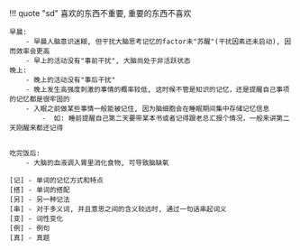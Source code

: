 
!!! quote "sd"
	喜欢的东西不重要, 重要的东西不喜欢

```title="被单词时机"
早晨:
	- 早晨人脑意识迷糊, 但干扰大脑思考记忆的factor未"苏醒"(干扰因素还未启动), 因而效率会更高
	- 早上的活动没有"事前干扰", 大脑尚处于非活跃状态
晚上:
	- 晚上的活动没有"事后干扰"
	- 晚上发生高强度刺激的事情的概率较低, 这时候不管是知识的记忆，还是提醒自己事项的记忆都是很牢固的
	- 入眠之前做某些事情一般能被记住, 因为脑细胞会在睡眠期间集中存储记忆信息
		-  如: 睡前提醒自己第二天要带某本书或者记得跟老总汇报个情况，一般来讲第二天刚醒来都还记得
```

```title="自我暗示"

```

```title="影响倦意的因素"
吃完饭后:
	- 大脑的血液调入胃里消化食物, 可导致脑缺氧

```

```title="约定"
[记] - 单词的记忆方式和特点
[搭] - 单词的搭配
[另] - 另一种记法
[串] - 对于多义词, 并且意思之间的含义较远时, 通过一句话串起词义
[变] - 词性变化
[例] - 例句
[真] - 真题
```

```title="记忆方式"

```